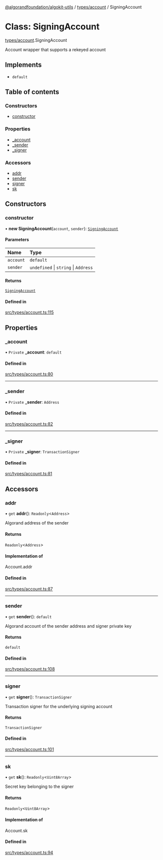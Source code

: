 [@algorandfoundation/algokit-utils](../README.md) / [types/account](../modules/types_account.md) / SigningAccount

# Class: SigningAccount

[types/account](../modules/types_account.md).SigningAccount

Account wrapper that supports a rekeyed account

## Implements

- `default`

## Table of contents

### Constructors

- [constructor](types_account.SigningAccount.md#constructor)

### Properties

- [\_account](types_account.SigningAccount.md#_account)
- [\_sender](types_account.SigningAccount.md#_sender)
- [\_signer](types_account.SigningAccount.md#_signer)

### Accessors

- [addr](types_account.SigningAccount.md#addr)
- [sender](types_account.SigningAccount.md#sender)
- [signer](types_account.SigningAccount.md#signer)
- [sk](types_account.SigningAccount.md#sk)

## Constructors

### constructor

• **new SigningAccount**(`account`, `sender`): [`SigningAccount`](types_account.SigningAccount.md)

#### Parameters

| Name | Type |
| :------ | :------ |
| `account` | `default` |
| `sender` | `undefined` \| `string` \| `Address` |

#### Returns

[`SigningAccount`](types_account.SigningAccount.md)

#### Defined in

[src/types/account.ts:115](https://github.com/lempira/algokit-utils-ts/blob/main/src/types/account.ts#L115)

## Properties

### \_account

• `Private` **\_account**: `default`

#### Defined in

[src/types/account.ts:80](https://github.com/lempira/algokit-utils-ts/blob/main/src/types/account.ts#L80)

___

### \_sender

• `Private` **\_sender**: `Address`

#### Defined in

[src/types/account.ts:82](https://github.com/lempira/algokit-utils-ts/blob/main/src/types/account.ts#L82)

___

### \_signer

• `Private` **\_signer**: `TransactionSigner`

#### Defined in

[src/types/account.ts:81](https://github.com/lempira/algokit-utils-ts/blob/main/src/types/account.ts#L81)

## Accessors

### addr

• `get` **addr**(): `Readonly`\<`Address`\>

Algorand address of the sender

#### Returns

`Readonly`\<`Address`\>

#### Implementation of

Account.addr

#### Defined in

[src/types/account.ts:87](https://github.com/lempira/algokit-utils-ts/blob/main/src/types/account.ts#L87)

___

### sender

• `get` **sender**(): `default`

Algorand account of the sender address and signer private key

#### Returns

`default`

#### Defined in

[src/types/account.ts:108](https://github.com/lempira/algokit-utils-ts/blob/main/src/types/account.ts#L108)

___

### signer

• `get` **signer**(): `TransactionSigner`

Transaction signer for the underlying signing account

#### Returns

`TransactionSigner`

#### Defined in

[src/types/account.ts:101](https://github.com/lempira/algokit-utils-ts/blob/main/src/types/account.ts#L101)

___

### sk

• `get` **sk**(): `Readonly`\<`Uint8Array`\>

Secret key belonging to the signer

#### Returns

`Readonly`\<`Uint8Array`\>

#### Implementation of

Account.sk

#### Defined in

[src/types/account.ts:94](https://github.com/lempira/algokit-utils-ts/blob/main/src/types/account.ts#L94)
